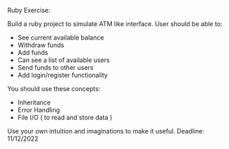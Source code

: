 Ruby Exercise:

Build a ruby project to simulate ATM like interface. User should be able to:

- See current available balance
- Withdraw funds
- Add funds
- Can see a list of available users
- Send funds to other users
- Add login/register functionality

You should use these concepts:
- Inheritance
- Error Handling
- File I/O ( to read and store data )

Use your own intuition and imaginations to make it useful.
Deadline: 11/12/2022
